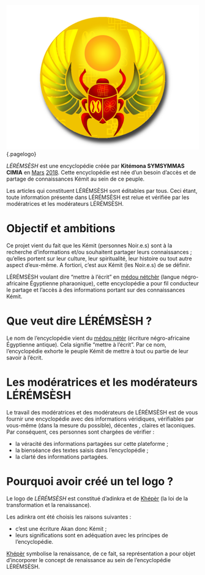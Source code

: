 <!-- TITLE: leremsesh.com -->
<!-- SUBTITLE: Présentation de leremsesh.com -->

![Logo Leremsesh Com](/uploads/logo/logo_siteWeb.png "Logo de LÉRÉMSÈSH"){.pagelogo}

*LÉRÉMSÈSH* est une encyclopédie créée par **Kitémona SYMSYMMAS CIMIA** en [Mars](/histoire/date/calendrier-gregorien/par-mois/mars) [2018](/histoire/date/calendrier-gregorien/par-annee/2018). Cette encyclopédie est née d’un besoin d’accès et de partage de connaissances Kémit au sein de ce peuple.

Les articles qui constituent LÉRÉMSÈSH sont éditables par tous. Ceci étant, toute information présente dans LÉRÉMSÈSH est relue et vérifiée par les modératrices et les modérateurs LÉRÉMSÈSH.

# Objectif et ambitions
Ce projet vient du fait que les Kémit (personnes Noir.e.s) sont à la recherche d’informations et/ou souhaitent partager leurs connaissances ; qu’elles portent sur leur culture, leur spiritualité, leur histoire ou tout autre aspect d’eux-même. A fortiori, c’est aux Kémit (les Noir.e.s) de se définir.

LÉRÉMSÈSH voulant dire “mettre à l’écrit” en [médou nétchèr](/ecriture/hieroglyphe/mdw-ntr) (langue négro-africaine Égyptienne pharaonique), cette encyclopédie a pour fil conducteur le partage et l’accès à des informations portant sur des connaissances Kémit.

# Que veut dire LÉRÉMSÈSH ?
Le nom de l’encyclopédie vient du [médou nétèr](/ecriture/hieroglyphe/mdw-ntr) (écriture négro-africaine Égyptienne antique). Cela signifie “mettre à l’écrit”. Par ce nom, l’encyclopédie exhorte le peuple Kémit de mettre à tout ou partie de leur savoir à l’écrit.

# Les modératrices et les modérateurs LÉRÉMSÈSH
Le travail des modératrices et des modérateurs de LÉRÉMSÈSH est de vous fournir une encyclopédie avec des informations véridiques, vérifiables par vous-même (dans la mesure du possible), décentes , claires et laconiques. Par conséquent, ces personnes sont chargées de vérifier :
* la véracité des informations partagées sur cette plateforme ;
* la bienséance des textes saisis dans l’encyclopédie ;
* la clarté des informations partagées.

# Pourquoi avoir créé un tel logo ?
Le logo de *LÉRÉMSÈSH* est constitué d’adinkra et de [Khépèr](/spiritualite/concept/afrique/nord-est/kmt/kheper) (la loi de la transformation et la renaissance).

Les adinkra ont été choisis les raisons suivantes :
* c’est une écriture Akan donc Kémit ;
* leurs significations sont en adéquation avec les principes de l’encyclopédie.

[Khépèr](/spiritualite/concept/afrique/nord-est/kmt/kheper) symbolise la renaissance, de ce fait, sa représentation a pour objet d’incorporer le concept de renaissance au sein de l’encyclopédie LÉRÉMSÈSH.
